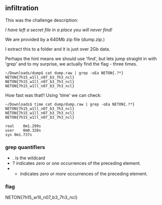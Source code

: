 ## infiltration

This was the challenge description:

*I have left a secret file in a place you will never find!*

We are provided by a 640Mb zip file (dump.zip.)

I extract this to a folder and it is just over 2Gb data.

Perhaps the hint means we should use 'find', but lets jump straight in with 'grep' and to my surprise, we actually find the flag - three times. 

```shell
~/Downloads/dump$ cat dump.raw | grep -oEa NETON{.?*}
NETON{7h15_w1ll_n07_b3_7h3_ncl}
NETON{7h15_w1ll_n07_b3_7h3_ncl}
NETON{7h15_w1ll_n07_b3_7h3_ncl}

```

How fast was that!! Using 'time' we can check:
```shell
~/Downloads$ time cat dump/dump.raw | grep -oEa NETON{.?*}
NETON{7h15_w1ll_n07_b3_7h3_ncl}
NETON{7h15_w1ll_n07_b3_7h3_ncl}
NETON{7h15_w1ll_n07_b3_7h3_ncl}

real	0m1.299s
user	0m0.320s
sys	0m1.737s

```
### grep quantifiers
- . is the wildcard
-  ? indicates _zero or one_ occurrences of the preceding element.
-  * indicates _zero or more_ occurrences of the preceding element.

### flag
NETON{7h15_w1ll_n07_b3_7h3_ncl}



